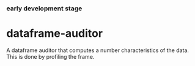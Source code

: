 ### early development stage
# dataframe-auditor

A dataframe auditor that computes a number characteristics of the data. This is done by profiling the frame.


